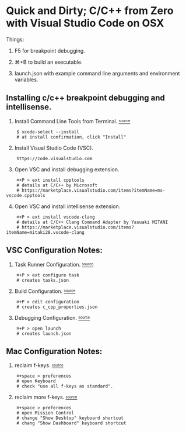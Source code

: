 Quick and Dirty; C/C++ from Zero with Visual Studio Code on OSX
===
Things:

1. F5 for breakpoint debugging.

2. ⌘+B to build an executable.

3. launch.json with example command line arguments and environment variables.

Installing c/c++ breakpoint debugging and intellisense.
---
1. Install Command Line Tools from Terminal. [<sup><sub>source</sub></sup>](http://osxdaily.com/2014/02/12/install-command-line-tools-mac-os-x/)
```
    $ xcode-select --install
    # at install confirmation, click "Install"
```
2. Install Visual Studio Code (VSC).
```
    https://code.visualstudio.com
```
3. Open VSC and install debugging extension.
```
    ⌘+P > ext install cpptools
    # details at C/C++ by Microsoft
    # https://marketplace.visualstudio.com/items?itemName=ms-vscode.cpptools
```
4. Open VSC and install intellisense extension.
```
    ⌘+P > ext install vscode-clang
    # details at C/C++ Clang Command Adapter by Yasuaki MITANI
    # https://marketplace.visualstudio.com/items?itemName=mitaki28.vscode-clang
```

VSC Configuration Notes:
---
1. Task Runner Configuration. [<sup><sub>source</sub></sup>](https://code.visualstudio.com/docs/editor/tasks)
```
    ⌘+P > ext configure task
    # creates tasks.json
```
2. Build Configuration. [<sup><sub>source</sub></sup>](https://code.visualstudio.com/docs/languages/cpp)
```
    ⌘+P > edit configuration 
    # creates c_cpp_properties.json
```
3. Debugging Configuration. [<sup><sub>source</sub></sup>](https://code.visualstudio.com/docs/editor/debugging)
```
    ⌘+P > open launch
    # creates launch.json
```

Mac Configuration Notes:
---
1. reclaim f-keys. [<sup><sub>source</sub></sup>](https://support.apple.com/en-us/HT204436)
```
    ⌘+space > preferences
    # open Keyboard
    # check "use all f-keys as standard".
```
2. reclaim more f-keys. [<sup><sub>source</sub></sup>](http://apple.stackexchange.com/questions/110525/how-do-i-get-f11-and-f12-to-behave-like-normal-function-keys)
```
    ⌘+space > preferences
    # open Mission Control
    # change "Show Desktop" keyboard shortcut
    # chang "Show Dashboard" keyboard shortcut
```
    
    
    